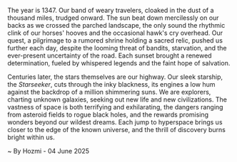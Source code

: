 
The year is 1347.  Our band of weary travelers, cloaked in the dust of a thousand miles, trudged onward.  The sun beat down mercilessly on our backs as we crossed the parched landscape, the only sound the rhythmic clink of our horses' hooves and the occasional hawk's cry overhead.  Our quest, a pilgrimage to a rumored shrine holding a sacred relic, pushed us further each day, despite the looming threat of bandits, starvation, and the ever-present uncertainty of the road.  Each sunset brought a renewed determination, fueled by whispered legends and the faint hope of salvation.

Centuries later, the stars themselves are our highway.  Our sleek starship, the *Starseeker*, cuts through the inky blackness, its engines a low hum against the backdrop of a million shimmering suns.  We are explorers, charting unknown galaxies, seeking out new life and new civilizations. The vastness of space is both terrifying and exhilarating, the dangers ranging from asteroid fields to rogue black holes, and the rewards promising wonders beyond our wildest dreams. Each jump to hyperspace brings us closer to the edge of the known universe, and the thrill of discovery burns bright within us.

~ By Hozmi - 04 June 2025
